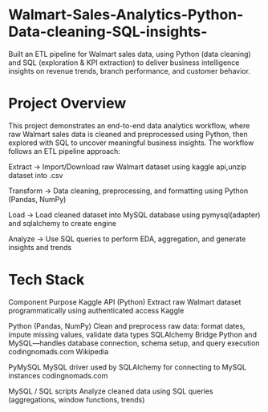 # Walmart-Sales-Analytics-Python-Data-cleaning-SQL-insights-
Built an ETL pipeline for Walmart sales data, using Python (data cleaning) and SQL (exploration &amp; KPI extraction) to deliver business intelligence insights on revenue trends, branch performance, and customer behavior.
# Project Overview
This project demonstrates an end-to-end data analytics workflow, where raw Walmart sales data is cleaned and preprocessed using Python, then explored with SQL to uncover meaningful business insights.
The workflow follows an ETL pipeline approach:

Extract → Import/Download raw Walmart dataset using kaggle api,unzip dataset into .csv

Transform → Data cleaning, preprocessing, and formatting using Python (Pandas, NumPy)

Load → Load cleaned dataset into MySQL database using pymysql(adapter) and sqlalchemy to create engine

Analyze → Use SQL queries to perform EDA, aggregation, and generate insights and trends
# Tech Stack

Component	Purpose
Kaggle API (Python)	Extract raw Walmart dataset programmatically using authenticated access 
Kaggle

Python (Pandas, NumPy)	Clean and preprocess raw data: format dates, impute missing values, validate data types
SQLAlchemy	Bridge Python and MySQL—handles database connection, schema setup, and query execution 
codingnomads.com
Wikipedia

PyMySQL	MySQL driver used by SQLAlchemy for connecting to MySQL instances 
codingnomads.com

MySQL / SQL scripts	Analyze cleaned data using SQL queries (aggregations, window functions, trends)

